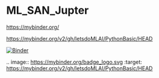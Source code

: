 # ML_SAN_Jupter
https://mybinder.org/

https://mybinder.org/v2/gh/letsdoMLAI/PythonBasic/HEAD


[![Binder](https://mybinder.org/badge_logo.svg)](https://mybinder.org/v2/gh/letsdoMLAI/PythonBasic/HEAD)


.. image:: https://mybinder.org/badge_logo.svg
 :target: https://mybinder.org/v2/gh/letsdoMLAI/PythonBasic/HEAD
